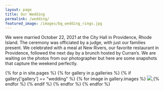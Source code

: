 ```yaml
---
layout: page
title: Our Wedding
permalink: /wedding/
featured_image: /images/bg_wedding_rings.jpg
---
```


We were married October 22, 2021 at the City Hall in Providence, Rhode Island. The ceremony was officiated by a judge, with just our families present. We celebrated with a meal at New Rivers, our favorite restaurant in Providence, followed the next day by a brunch hosted by Curran’s.  We are waiting on the photos from our photographer but here are some snapshots that capture the weekend perfectly.

<div class="gallery" data-columns="3">
{% for p in site.pages %}
  {% for gallery in p.galleries %}
    {% if gallery['gallery'] == "wedding" %}
      {% for image in gallery.images %}
        <a href="/{{ site.gallery.dir }}/{{ gallery['gallery'] }}/{{ image.src }}">
            <img src="/{{ site.gallery.dir }}/{{ gallery['gallery'] }}/thumbs/{{ image.src }}" />
        </a>
      {% endfor %}
    {% endif %}
  {% endfor %}
{% endfor %}
</div>
